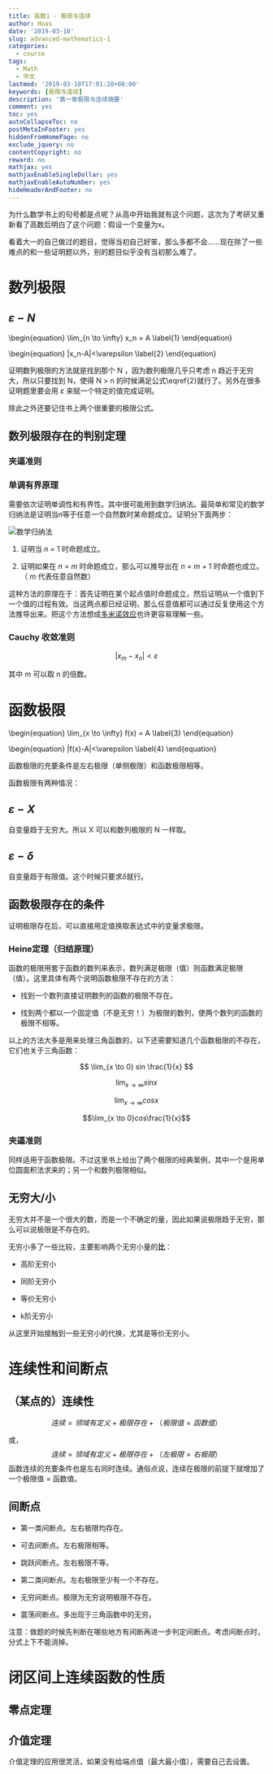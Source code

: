 ```yaml
---
title: 高数1 - 极限与连续
author: Hoas
date: '2019-03-10'
slug: advanced-mathematics-1
categories:
  - course
tags:
  - Math
  - 中文
lastmod: '2019-03-10T17:01:28+08:00'
keywords: [极限与连续]
description: '第一章极限与连续摘要'
comment: yes
toc: yes
autoCollapseToc: no
postMetaInFooter: yes
hiddenFromHomePage: no
exclude_jquery: no
contentCopyright: no
reward: no
mathjax: yes
mathjaxEnableSingleDollar: yes
mathjaxEnableAutoNumber: yes
hideHeaderAndFooter: no
---
```


为什么数学书上的句号都是点呢？从高中开始我就有这个问题，这次为了考研又重新看了高数后明白了这个问题：假设一个变量为x。

看着大一的自己做过的题目，觉得当初自己好笨，那么多都不会……现在除了一些难点的和一些证明题以外，别的题目似乎没有当初那么难了。

<!--more-->

# 数列极限

## $\varepsilon - N$

\begin{equation}
\lim_{n \to \infty} x_n = A
\label{1}
\end{equation}

\begin{equation}
|x_n-A|<\varepsilon
\label{2}
\end{equation}

证明数列极限的方法就是找到那个 N ，因为数列极限几乎只考虑 n 趋近于无穷大，所以只要找到 N，使得 N > n 的时候满足公式\eqref{2}就行了。另外在很多证明题里要会用 $\varepsilon$ 来赋一个特定的值完成证明。

除此之外还要记住书上两个很重要的极限公式。

## 数列极限存在的判别定理

### 夹逼准则

### 单调有界原理

需要依次证明单调性和有界性。其中很可能用到数学归纳法。最简单和常见的数学归纳法是证明当*n*等于任意一个自然数时某命题成立。证明分下面两步：

![数学归纳法](https://upload.wikimedia.org/wikipedia/commons/thumb/9/92/Dominoeffect.png/200px-Dominoeffect.png)

1. 证明当 *n* = 1 时命题成立。



1. 证明如果在 *n* = *m* 时命题成立，那么可以推导出在 *n* = *m* + 1 时命题也成立。（ *m* 代表任意自然数）

这种方法的原理在于：首先证明在某个起点值时命题成立，然后证明从一个值到下一个值的过程有效。当这两点都已经证明，那么任意值都可以通过反复使用这个方法推导出来。把这个方法想成[多米诺效应](https://zh.wikipedia.org/wiki/%E5%A4%9A%E7%B1%B3%E8%AF%BA%E6%95%88%E5%BA%94)也许更容易理解一些。

### Cauchy 收敛准则

$$
|x_m-x_n|<\varepsilon
$$

其中 m 可以取 n 的倍数。

# 函数极限

\begin{equation}
\lim_{x \to \infty} f(x) = A
\label{3}
\end{equation}

\begin{equation}
|f(x)-A|<\varepsilon
\label{4}
\end{equation}

函数极限的充要条件是左右极限（单侧极限）和函数极限相等。

函数极限有两种情况：

## $\varepsilon - X$

自变量趋于无穷大。所以 X 可以和数列极限的 N 一样取。

## $\varepsilon - \delta$

自变量趋于有限值。这个时候只要求$\delta$就行。

## 函数极限存在的条件

证明极限存在后，可以直接用定值换取表达式中的变量求极限。

### Heine定理（归结原理）

函数的极限用套于函数的数列来表示，数列满足极限（值）则函数满足极限（值）。这里具体有两个说明函数极限不存在的方法：

- 找到一个数列直接证明数列的函数的极限不存在。

- 找到两个都以一个固定值（不是无穷！）为极限的数列，使两个数列的函数的极限不相等。

以上的方法大多是用来处理三角函数的，以下还需要知道几个函数极限的不存在，它们也关于三角函数：

$$
\lim_{x \to 0} sin \frac{1}{x}
$$

$$\lim_{x \to \infty}sinx$$

$$\lim_{x \to \infty} cosx$$

$$\lim_{x \to 0}cos\frac{1}{x}$$

### 夹逼准则

同样适用于函数极限。不过这里书上给出了两个极限的经典案例，其中一个是用单位圆面积法求来的；另一个和数列极限相似。

## 无穷大/小

无穷大并不是一个很大的数，而是一个不确定的量，因此如果说极限趋于无穷，那么可以说极限是不存在的。

无穷小多了一些比较，主要影响两个无穷小量的**比**：

- 高阶无穷小

- 同阶无穷小

- 等价无穷小

- k阶无穷小

从这里开始接触到一些无穷小的代换，尤其是等价无穷小。

# 连续性和间断点

## （某点的）连续性

$$
连续 = 领域有定义+极限存在+（极限值 = 函数值）
$$

或，
$$
连续 = 领域有定义+极限存在+（左极限 = 右极限）
$$
函数连续的充要条件也是左右同时连续。通俗点说，连续在极限的前提下就增加了一个极限值 = 函数值。

## 间断点

- 第一类间断点。左右极限均存在。

 - 可去间断点。左右极限相等。

 - 跳跃间断点。左右极限不等。

- 第二类间断点。左右极限至少有一个不存在。

 - 无穷间断点。极限为无穷说明极限不存在。
 
 - 震荡间断点。多出现于三角函数中的无穷。

注意：做题的时候先判断在哪些地方有间断再进一步判定间断点。考虑间断点时，分式上下不能消掉。

# 闭区间上连续函数的性质

## 零点定理

## 介值定理

介值定理的应用很灵活，如果没有给端点值（最大最小值），需要自己去设置。
